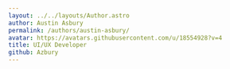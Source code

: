 ```yaml
---
layout: ../../layouts/Author.astro
author: Austin Asbury
permalink: /authors/austin-asbury/
avatar: https://avatars.githubusercontent.com/u/18554928?v=4
title: UI/UX Developer
github: Azbury
---
```

